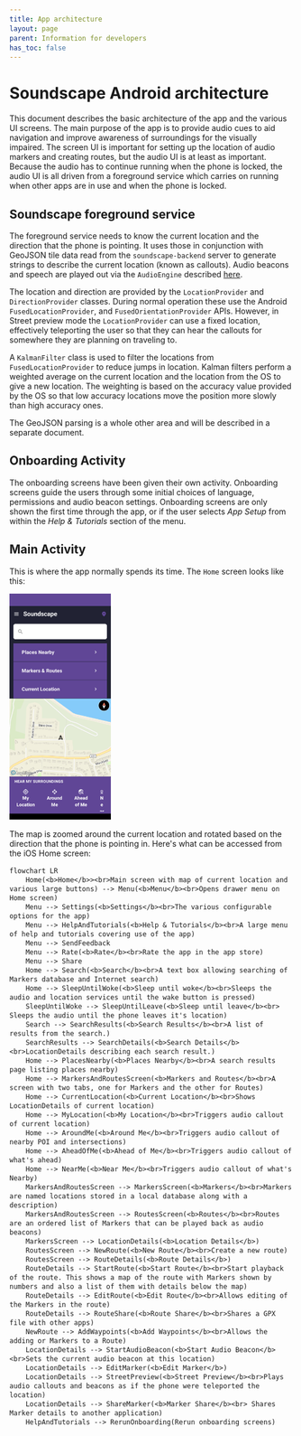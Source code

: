 ```yaml
---
title: App architecture
layout: page
parent: Information for developers
has_toc: false
---
```


# Soundscape Android architecture

This document describes the basic architecture of the app and the various UI screens. The main purpose of the app is to provide audio cues to aid navigation and improve awareness of surroundings for the visually impaired. The screen UI is important for setting up the location of audio markers and creating routes, but the audio UI is at least as important. Because the audio has to continue running when the phone is locked, the audio UI is all driven from a foreground service which carries on running when other apps are in use and when the phone is locked.

## Soundscape foreground service
The foreground service needs to know the current location and the direction that the phone is pointing. It uses those in conjunction with GeoJSON tile data read from the `soundscape-backend` server to generate strings to describe the current location (known as callouts). Audio beacons and speech are played out via the `AudioEngine` described [here](audio-API.md).

The location and direction are provided by the `LocationProvider` and `DirectionProvider` classes. During normal operation these use the Android `FusedLocationProvider`, and `FusedOrientationProvider` APIs. However, in Street preview mode the `LocationProvider` can use a fixed location, effectively teleporting the user so that they can hear the callouts for somewhere they are planning on traveling to.

A `KalmanFilter` class is used to filter the locations from `FusedLocationProvider` to reduce jumps in location. Kalman filters perform a weighted average on the current location and the location from the OS to give a new location. The weighting is based on the accuracy value provided by the OS so that low accuracy locations move the position more slowly than high accuracy ones.

The GeoJSON parsing is a whole other area and will be described in a separate document.

## Onboarding Activity
The onboarding screens have been given their own activity. Onboarding screens guide the users through some initial choices of language,  permissions and audio beacon settings. Onboarding screens are only shown the first time through the app, or if the user selects *App Setup* from within the *Help & Tutorials* section of the menu.

## Main Activity
This is where the app normally spends its time. The `Home` screen looks like this:

<img src="HomeScreen.png" height="400"/>

The map is zoomed around the current location and rotated based on the direction that the phone is pointing in. Here's what can be accessed from the iOS Home screen:

```mermaid
flowchart LR
    Home(<b>Home</b>><br>Main screen with map of current location and various large buttons) --> Menu(<b>Menu</b><br>Opens drawer menu on Home screen)
    Menu --> Settings(<b>Settings</b><br>The various configurable options for the app)
    Menu --> HelpAndTutorials(<b>Help & Tutorials</b><br>A large menu of help and tutorials covering use of the app)
    Menu --> SendFeedback
    Menu --> Rate(<b>Rate</b><br>Rate the app in the app store)
    Menu --> Share
    Home --> Search(<b>Search</b><br>A text box allowing searching of Markers database and Internet search)
    Home --> SleepUntilWoke(<b>Sleep until woke</b><br>Sleeps the audio and location services until the wake button is pressed)
    SleepUntilWoke --> SleepUntilLeave(<b>Sleep until leave</b><br> Sleeps the audio until the phone leaves it's location)
    Search --> SearchResults(<b>Search Results</b><br>A list of results from the search.)
    SearchResults --> SearchDetails(<b>Search Details</b><br>LocationDetails describing each search result.)
    Home --> PlacesNearby(<b>Places Nearby</b><br>A search results page listing places nearby)
    Home --> MarkersAndRoutesScreen(<b>Markers and Routes</b><br>A screen with two tabs, one for Markers and the other for Routes)
    Home --> CurrentLocation(<b>Current Location</b><br>Shows LocationDetails of current location)
    Home --> MyLocation(<b>My Location</b><br>Triggers audio callout of current location)
    Home --> AroundMe(<b>Around Me</b><br>Triggers audio callout of nearby POI and intersections)
    Home --> AheadOfMe(<b>Ahead of Me</b><br>Triggers audio callout of what's ahead)
    Home --> NearMe(<b>Near Me</b><br>Triggers audio callout of what's Nearby)
    MarkersAndRoutesScreen --> MarkersScreen(<b>Markers</b><br>Markers are named locations stored in a local database along with a description)
    MarkersAndRoutesScreen --> RoutesScreen(<b>Routes</b><br>Routes are an ordered list of Markers that can be played back as audio beacons)
    MarkersScreen --> LocationDetails(<b>Location Details</b>)
    RoutesScreen --> NewRoute(<b>New Route</b><br>Create a new route)
    RoutesScreen --> RouteDetails(<b>Route Details</b>)
    RouteDetails --> StartRoute(<b>Start Route</b><br>Start playback of the route. This shows a map of the route with Markers shown by numbers and also a list of them with details below the map)
    RouteDetails --> EditRoute(<b>Edit Route</b><br>Allows editing of the Markers in the route)
    RouteDetails --> RouteShare(<b>Route Share</b><br>Shares a GPX file with other apps)
    NewRoute --> AddWaypoints(<b>Add Waypoints</b><br>Allows the adding or Markers to a Route)
    LocationDetails --> StartAudioBeacon(<b>Start Audio Beacon</b><br>Sets the current audio beacon at this location)
    LocationDetails --> EditMarker(<b>Edit Marker</b>)
    LocationDetails --> StreetPreview(<b>Street Preview</b><br>Plays audio callouts and beacons as if the phone were teleported the location)
    LocationDetails --> ShareMarker(<b>Marker Share</b><br> Shares Marker details to another application)
    HelpAndTutorials --> RerunOnboarding(Rerun onboarding screens)
```

